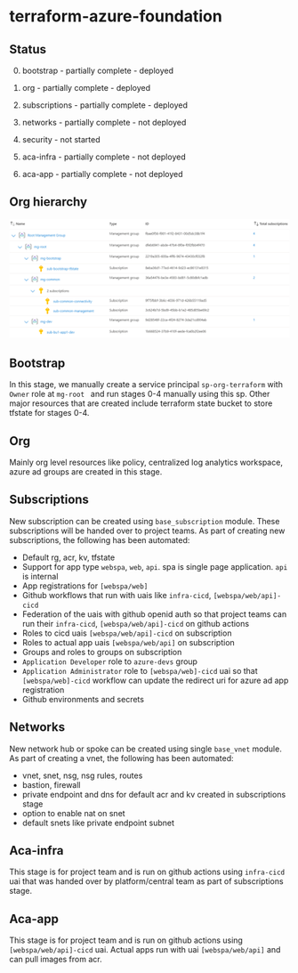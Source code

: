 # terraform-azure-foundation

## Status

0. bootstrap - partially complete - deployed

1. org - partially complete - deployed

2. subscriptions - partially complete - deployed

3. networks - partially complete - not deployed

4. security - not started

5. aca-infra - partially complete - not deployed

6. aca-app - partially complete - not deployed

## Org hierarchy

![Alt text](images/image.png)

## Bootstrap
In this stage, we manually create a service principal ```sp-org-terraform``` with ```Owner``` role at ```mg-root ``` and run stages 0-4 manually using this sp. Other major resources that are created include terraform state bucket to store tfstate for stages 0-4.

## Org
Mainly org level resources like policy, centralized log analytics workspace, azure ad groups are created in this stage. 

## Subscriptions
New subscription can be created using ```base_subscription``` module. These subscriptions will be handed over to project teams. As part of creating new subscriptions, the following has been automated:
- Default rg, acr, kv, tfstate
- Support for app type ```webspa```, ```web```, ```api```. spa is single page application. ```api``` is internal
- App registrations for ```[webspa/web]```
- Github workflows that run with uais like ```infra-cicd```, ```[webspa/web/api]-cicd```
- Federation of the uais with github openid auth so that project teams can run their ```infra-cicd```, ```[webspa/web/api]-cicd``` on github actions
- Roles to cicd uais ```[webspa/web/api]-cicd``` on subscription
- Roles to actual app uais ```[webspa/web/api]``` on subscription 
- Groups and roles to groups on subscription
- ```Application Developer``` role to ```azure-devs``` group
- ```Application Administrator``` role to ```[webspa/web]-cicd``` uai so that ```[webspa/web]-cicd``` workflow can update the redirect uri for azure ad app registration
- Github environments and secrets

## Networks
New network hub or spoke can be created using single ```base_vnet``` module. As part of creating a vnet, the following has been automated:
- vnet, snet, nsg, nsg rules, routes
- bastion, firewall
- private endpoint and dns for default acr and kv created in subscriptions stage
- option to enable nat on snet
- default snets like private endpoint subnet

## Aca-infra
This stage is for project team and is run on github actions using ```infra-cicd``` uai that was handed over by platform/central team as part of subscriptions stage.

## Aca-app
This stage is for project team and is run on github actions using ```[webspa/web/api]-cicd``` uai. Actual apps run with uai ```[webspa/web/api]``` and can pull images from acr.